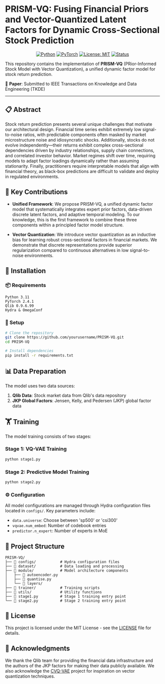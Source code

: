 # PRISM-VQ: Fusing Financial Priors and Vector-Quantized Latent Factors for Dynamic Cross-Sectional Stock Prediction

<div align="center">

[![Python](https://img.shields.io/badge/Python-3.11-blue.svg)](https://www.python.org/)
[![PyTorch](https://img.shields.io/badge/PyTorch-2.4.1-red.svg)](https://pytorch.org/)
[![License: MIT](https://img.shields.io/badge/License-MIT-yellow.svg)](https://opensource.org/licenses/MIT)
[![Status](https://img.shields.io/badge/Status-Under%20Review-orange.svg)](https://github.com)

</div>

This repository contains the implementation of **PRISM-VQ** (PRior-Informed Stock Model with Vector Quantization), a unified dynamic factor model for stock return prediction.

📄 **Paper**: Submitted to IEEE Transactions on Knowledge and Data Engineering (TKDE)

---

## 📋 Abstract

Stock return prediction presents several unique challenges that motivate our architectural design. Financial time series exhibit extremely low signal-to-noise ratios, with predictable components often masked by market microstructure noise and idiosyncratic shocks. Additionally, stocks do not evolve independently—their returns exhibit complex cross-sectional dependencies driven by industry relationships, supply chain connections, and correlated investor behavior. Market regimes shift over time, requiring models to adapt factor loadings dynamically rather than assuming stationarity. Finally, practitioners require interpretable models that align with financial theory, as black-box predictions are difficult to validate and deploy in regulated environments.

## 🎯 Key Contributions

- **Unified Framework**: We propose PRISM-VQ, a unified dynamic factor model that systematically integrates expert prior factors, data-driven discrete latent factors, and adaptive temporal modeling. To our knowledge, this is the first framework to combine these three components within a principled factor model structure.

- **Vector Quantization**: We introduce vector quantization as an inductive bias for learning robust cross-sectional factors in financial markets. We demonstrate that discrete representations provide superior regularization compared to continuous alternatives in low signal-to-noise environments.

## 🚀 Installation

### 📦 Requirements

```
Python 3.11
PyTorch 2.4.1
Qlib 0.9.6.99
Hydra & OmegaConf
```

### 🔧 Setup

```bash
# Clone the repository
git clone https://github.com/yourusername/PRISM-VQ.git
cd PRISM-VQ

# Install dependencies
pip install -r requirements.txt
```

## 📊 Data Preparation

The model uses two data sources:

1. **Qlib Data**: Stock market data from Qlib's data repository
2. **JKP Global Factors**: Jensen, Kelly, and Pedersen (JKP) global factor data


## 🏋️ Training

The model training consists of two stages:

### Stage 1: VQ-VAE Training
```bash
python stage1.py
```

### Stage 2: Predictive Model Training
```bash
python stage2.py
```

### ⚙️ Configuration

All model configurations are managed through Hydra configuration files located in `configs/`. Key parameters include:

- `data.universe`: Choose between 'sp500' or 'csi300'
- `vqvae.num_embed`: Number of codebook entries
- `predictor.n_expert`: Number of experts in MoE


## 📁 Project Structure

```
PRISM-VQ/
├── 📂 configs/           # Hydra configuration files
├── 📂 dataset/           # Data loading and processing
├── 📂 module/            # Model architecture components
│   ├── 📄 autoencoder.py
│   ├── 📄 quantise.py
│   └── 📂 layers/
├── 📂 trainer/           # Training scripts
├── 📂 utils/             # Utility functions
├── 🚀 stage1.py          # Stage 1 training entry point
└── 🚀 stage2.py          # Stage 2 training entry point
```


## 📄 License

This project is licensed under the MIT License - see the [LICENSE](LICENSE) file for details.

## 🙏 Acknowledgments

We thank the Qlib team for providing the financial data infrastructure and the authors of the JKP factors for making their data publicly available. We also acknowledge the [CVQ-VAE](https://github.com/lyndonzheng/CVQ-VAE) project for inspiration on vector quantization techniques.